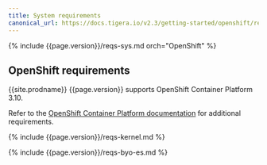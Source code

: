 ```yaml
---
title: System requirements
canonical_url: https://docs.tigera.io/v2.3/getting-started/openshift/requirements
---
```


{% include {{page.version}}/reqs-sys.md orch="OpenShift" %}

## OpenShift requirements

{{site.prodname}} {{page.version}} supports OpenShift Container Platform 3.10.

Refer to the [OpenShift Container Platform documentation](https://docs.openshift.com/container-platform/3.10/install/prerequisites.html)
for additional requirements.

{% include {{page.version}}/reqs-kernel.md %}

{% include {{page.version}}/reqs-byo-es.md %}
